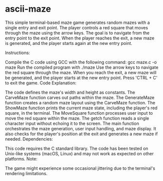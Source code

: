# ascii-maze




This simple terminal-based maze game generates random mazes with a single entry and exit point. The player controls a red square that moves through the maze using the arrow keys. The goal is to navigate from the entry point to the exit point. When the player reaches the exit, a new maze is generated, and the player starts again at the new entry point.

Instructions:

Compile the C code using GCC with the following command: gcc maze.c -o maze
Run the compiled program with ./maze
Use the arrow keys to navigate the red square through the maze.
When you reach the exit, a new maze will be generated, and the player starts at the new entry point.
Press 'CTRL + C' to exit the game.
Code Explanation:

The code defines the maze's width and height as constants.
The CarveMaze function carves out paths within the maze.
The GenerateMaze function creates a random maze layout using the CarveMaze function.
The ShowMaze function prints the current maze state, including the player's red square, in the terminal.
The MoveSquare function processes user input to move the red square within the maze.
The getch function reads a single character input without echoing it to the screen.
The main function orchestrates the maze generation, user input handling, and maze display. It also checks for the player's position at the exit and generates a new maze if needed.
Dependencies:

This code requires the C standard library.
The code has been tested on Unix-like systems (macOS, Linux) and may not work as expected on other platforms.
Note:

The game might experience some occasional jittering due to the terminal's rendering limitations.
